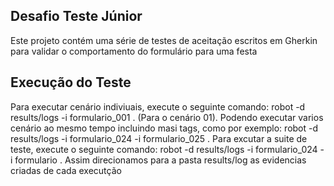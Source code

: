 
## Desafio Teste Júnior

Este projeto contém uma série de testes de aceitação escritos em Gherkin para validar o comportamento do formulário para uma festa


## Execução do Teste

Para executar cenário indiviuais, execute o seguinte comando: robot -d results/logs -i formulario_001 . (Para o cenário 01). Podendo executar varios cenário ao mesmo tempo incluindo masi tags, como por exemplo: robot -d results/logs -i formulario_024 -i formulario_025 . 
Para excutar a suite de teste, execute o seguinte comando: robot -d results/logs -i formulario_024 -i formulario .
Assim direcionamos para a pasta results/log as evidencias criadas de cada executção

